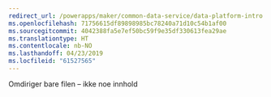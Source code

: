 ```yaml
---
redirect_url: /powerapps/maker/common-data-service/data-platform-intro
ms.openlocfilehash: 71756615df89898985bc78240a71d10c54b1af00
ms.sourcegitcommit: 4042388fa5e7ef50bc59f9e35df330613fea29ae
ms.translationtype: HT
ms.contentlocale: nb-NO
ms.lasthandoff: 04/23/2019
ms.locfileid: "61527565"
---
```

Omdiriger bare filen – ikke noe innhold